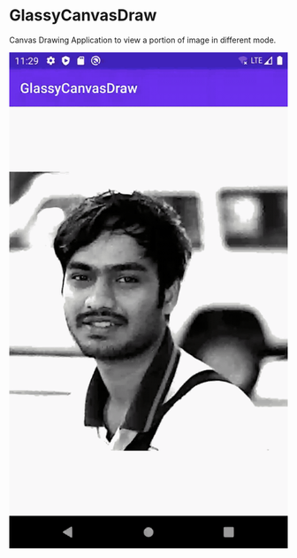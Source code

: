 # GlassyCanvasDraw

Canvas Drawing Application to view a portion of image in different mode.

![Demo](glassyView.gif)
